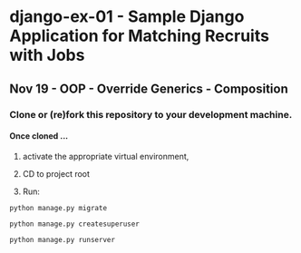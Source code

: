 # django-ex-01 - Sample Django Application for Matching Recruits with Jobs

## Nov 19 - OOP - Override Generics - Composition

### Clone or (re)fork this repository to your development machine.

#### Once cloned ... 

1. activate the appropriate virtual environment, 

2. CD to project root

3. Run:

```python manage.py migrate```

```python manage.py createsuperuser```

```python manage.py runserver```



